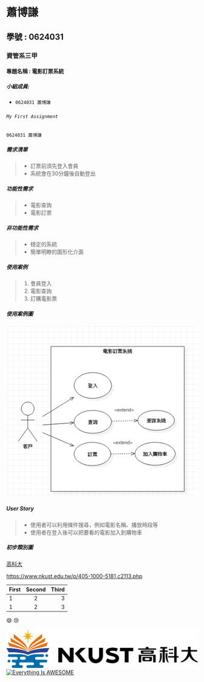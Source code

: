 # 蕭博謙
## 學號 : 0624031
### 資管系三甲
#### 專題名稱 : 電影訂票系統
##### 小組成員:

* `0624031 蕭博謙`

###### `My First Assignment`	
```
0624031 蕭博謙
```
##### 需求清單
> * 訂票前須先登入會員
> * 系統會在30分鐘後自動登出

##### 功能性需求
> * 電影查詢
> * 電影訂票

##### 非功能性需求
> * 穩定的系統
> * 簡單明瞭的圖形化介面
##### 使用案例
> 1. 會員登入
> 2. 電影查詢
> 3. 訂購電影票

##### 使用案例圖
![NKFUST](u.PNG "第一科大")

##### User Story
> * 使用者可以利用條件搜尋，例如電影名稱、播放時段等
> * 使用者在登入後可以把要看的電影加入到購物車

##### 初步類別圖
[高科大](https://www.nkust.edu.tw/p/405-1000-5181,c2113.php)

<https://www.nkust.edu.tw/p/405-1000-5181,c2113.php>

|First|Second|Third|
|:------|:------:|------:|
|1|2|3|
|1|2|3|

:smile:
:cry:

![NKFUST](nkust.png "第一科大")
[![Everything Is AWESOME](https://img.youtube.com/vi/StTqXEQ2l-Y/0.jpg)](https://www.youtube.com/watch?v=StTqXEQ2l-Y "Everything Is AWESOME")





